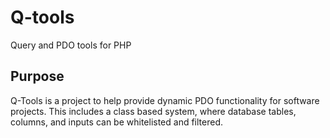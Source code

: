 # Q-tools
Query and PDO tools for PHP 

## Purpose
Q-Tools is a project to help provide dynamic PDO functionality for software projects. This includes a class based system, 
where database tables, columns, and inputs can be whitelisted and filtered. 

